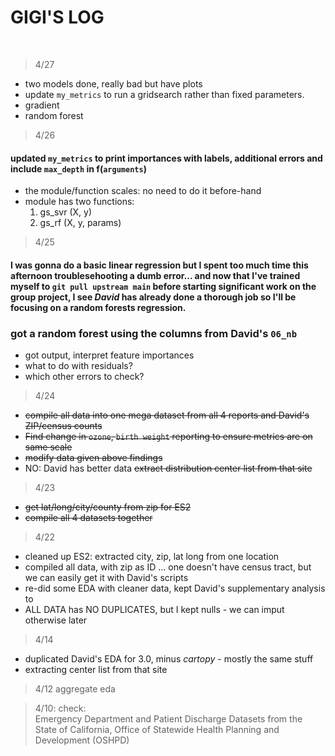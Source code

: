 # GIGI'S LOG
<br> 

> 4/27
* two models done, really bad but have plots
* update `my_metrics` to run a gridsearch rather than fixed parameters. 
* gradient
* random forest 

> 4/26
#### updated `my_metrics` to print importances with labels, additional errors and include `max_depth` in f(`arguments`)
* the module/function scales: no need to do it before-hand
* module has two functions: 
    1. gs_svr (X, y)
    2. gs_rf (X, y, params)

> 4/25
#### I was gonna do a basic linear regression but I spent too much time this afternoon troublesehooting a dumb error... and now that I've trained myself to `git pull upstream main` before starting significant work on the group project, I see $David$ has already done a thorough job so I'll be focusing on a random forests regression.

### got a random forest using the columns from David's `06_nb`
* got output, interpret feature importances
* what to do with residuals? 
* which other errors to check? 

> 4/24
- ~~compile all data into one mega dataset from all 4 reports and David's ZIP/census counts~~
- ~~Find change in `ozone`, `birth weight` reporting to ensure metrics are on same scale~~
- ~~modify data given above findings~~
- NO: David has better data ~~extract distribution center list from that site~~

> 4/23
- ~~get lat/long/city/county from zip for ES2~~
- ~~compile all 4 datasets together~~

> 4/22
* cleaned up ES2: extracted city, zip, lat long from one location 
* compiled all data, with zip as ID ... one doesn't have census tract, but we can easily get it with David's scripts
* re-did some EDA with cleaner data, kept David's supplementary analysis to
* ALL DATA has NO DUPLICATES, but I kept nulls - we can imput otherwise later 

> 4/14
* duplicated David's EDA for 3.0, minus _cartopy_ - mostly the same stuff
* extracting center list from that site 

> 4/12 
aggregate eda

> 4/10:
check:  
Emergency Department and Patient Discharge Datasets from the
State of California, Office of Statewide Health Planning and
Development (OSHPD)
